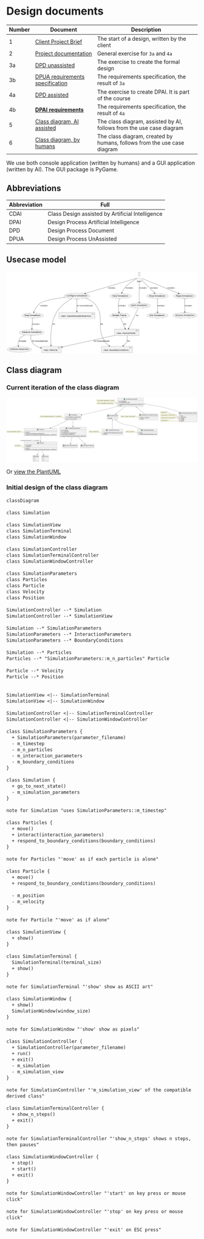 # Design documents

Number|Document                                                              |Description
------|----------------------------------------------------------------------|------------------------------------------------
1     |[Client Project Brief](client_project_brief.md)                       |The start of a design, written by the client
2     |[Project documentation](Example_project_designProcessDocumentation.md)|General exercise for `3a` and `4a`
3a    |[DPD unassisted](DPD_unassisted.md)                                   |The exercise to create the formal design
3b    |[DPUA requirements specification](DPUA_requirementspecification.md)   |The requirements specification, the result of `3a`
4a    |[DPD assisted](DPD_assisted.md)                                       |The exercise to create DPAI. It is part of the course
4b    |**[DPAI requirements](DPAI_requirements.md)**                         |The requirements specification, the result of `4a`
5     |[Class diagram, AI assisted](CDAI_MVC_Simulation.md)                  |The class diagram, assisted by AI, follows from the use case diagram
6     |[Class diagram, by humans](CDUA_class_diagram_richel_20231116.md)     |The class diagram, created by humans, follows from the use case diagram


We use both console application (written by humans) and a GUI application 
(written by AI). The GUI package is PyGame.

## Abbreviations

Abbreviation|Full
------------|--------------------------------------
CDAI        |Class Design assisted by Artificial Intelligence 
DPAI        |Design Process Artificial Intelligence 
DPD         |Design Process Document
DPUA        |Design Process UnAssisted

## Usecase model

![](usecase_model.png)

## Class diagram

### Current iteration of the class diagram

![Current class diagram](class_diagram.png)

Or [view the PlantUML](class_diagram_richel.puml)

### Initial design of the class diagram

```
classDiagram

class Simulation

class SimulationView
class SimulationTerminal
class SimulationWindow

class SimulationController
class SimulationTerminalController
class SimulationWindowController

class SimulationParameters
class Particles
class Particle
class Velocity
class Position

SimulationController --* Simulation
SimulationController --* SimulationView

Simulation --* SimulationParameters
SimulationParameters --* InteractionParameters
SimulationParameters --* BoundaryConditions

Simulation --* Particles
Particles --* "SimulationParameters::m_n_particles" Particle

Particle --* Velocity
Particle --* Position


SimulationView <|-- SimulationTerminal
SimulationView <|-- SimulationWindow

SimulationController <|-- SimulationTerminalController
SimulationController <|-- SimulationWindowController

class SimulationParameters {
  + SimulationParameters(parameter_filename)
  - m_timestep
  - m_n_particles
  - m_interaction_parameters
  - m_boundary_conditions
}

class Simulation {
  + go_to_next_state()
  - m_simulation_parameters
}

note for Simulation "uses SimulationParameters::m_timestep"

class Particles {
  + move()
  + interact(interaction_parameters)
  + respond_to_boundary_conditions(boundary_conditions)
}

note for Particles "'move' as if each particle is alone"

class Particle {
  + move()
  + respond_to_boundary_conditions(boundary_conditions)

  - m_position
  - m_velocity
}

note for Particle "'move' as if alone"

class SimulationView {
  + show()
}

class SimulationTerminal {
  SimulationTerminal(terminal_size)
  + show()
}

note for SimulationTerminal "'show' show as ASCII art"

class SimulationWindow {
  + show()
  SimulationWindow(window_size)
}

note for SimulationWindow "'show' show as pixels"

class SimulationController {
  + SimulationController(parameter_filename)
  + run()
  + exit()
  - m_simulation
  - m_simulation_view
}

note for SimulationController "'m_simulation_view' of the compatible derived class"

class SimulationTerminalController {
  + show_n_steps()
  + exit()
}

note for SimulationTerminalController "'show_n_steps' shows n steps, then pauses"

class SimulationWindowController {
  + stop()
  + start()
  + exit()
}

note for SimulationWindowController "'start' on key press or mouse click"

note for SimulationWindowController "'stop' on key press or mouse click"

note for SimulationWindowController "'exit' on ESC press"
```
